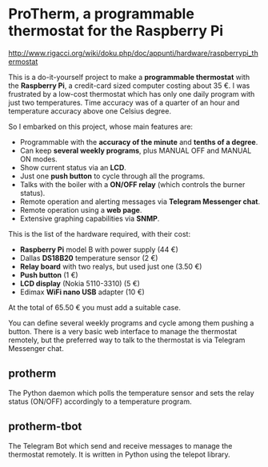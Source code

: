# ProTherm, a programmable thermostat for the Raspberry Pi

http://www.rigacci.org/wiki/doku.php/doc/appunti/hardware/raspberrypi_thermostat

This is a do-it-yourself project to make a **programmable thermostat** with the **Raspberry Pi**, a credit-card sized computer costing about 35 €. I was frustrated by a low-cost thermostat which has only one daily program with just two temperatures. Time accuracy was of a quarter of an hour and temperature accuracy above one Celsius degree.

So I embarked on this project, whose main features are:

* Programmable with the **accuracy of the minute** and **tenths of a degree**.
* Can keep **several weekly programs**, plus MANUAL OFF and MANUAL ON modes.
* Show current status via an **LCD**.
* Just one **push button** to cycle through all the programs.
* Talks with the boiler with a **ON/OFF relay** (which controls the burner status).
* Remote operation and alerting messages via **Telegram Messenger chat**.
* Remote operation using a **web page**.
* Extensive graphing capabilities via **SNMP**.

This is the list of the hardware required, with their cost:

* **Raspberry Pi** model B with power supply (44 €)
* Dallas **DS18B20** temperature sensor (2 €)
* **Relay board** with two realys, but used just one (3.50 €)
* **Push button** (1 €)
* **LCD display** (Nokia 5110-3310) (5 €)
* Edimax **WiFi nano USB** adapter (10 €)

At the total of 65.50 € you must add a suitable case.

You can define several weekly programs and cycle among them pushing a button. There is a very basic web interface to manage the thermostat remotely, but the preferred way to talk to the thermostat is via Telegram Messenger chat.

## protherm

The Python daemon which polls the temperature sensor and sets the relay status (ON/OFF) accordingly to a temperature program.

## protherm-tbot

The Telegram Bot which send and receive messages to manage the thermostat remotely. It is written in Python using the telepot library.
